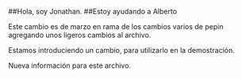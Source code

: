 ##Hola, soy Jonathan. 
##Estoy ayudando a Alberto

Este cambio es de marzo en rama de los cambios varios de pepin
agregando unos ligeros cambios al archivo.

Estamos introduciendo un cambio, para utilizarlo en la demostración.

Nueva información para este archivo.
